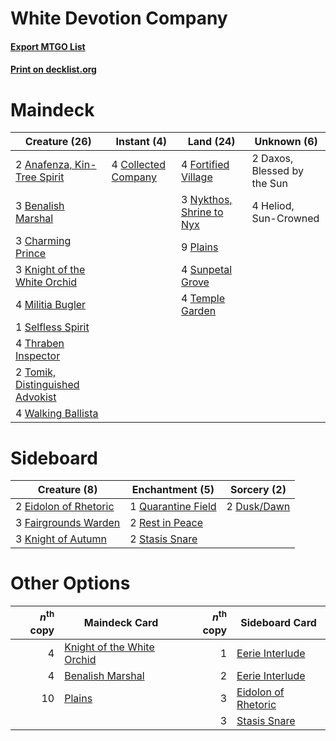 # White Devotion Company

#### [Export MTGO List](../collection/White%20Devotion%20Company/White%20Devotion%20Company.txt)
#### [Print on decklist.org](http://decklist.org/?deckmain=2%09Anafenza,%20Kin-Tree%20Spirit%0A3%09Benalish%20Marshal%0A3%09Charming%20Prince%0A4%09Collected%20Company%0A2%09Daxos,%20Blessed%20by%20the%20Sun%0A4%09Fortified%20Village%0A4%09Heliod,%20Sun-Crowned%0A3%09Knight%20of%20the%20White%20Orchid%0A4%09Militia%20Bugler%0A3%09Nykthos,%20Shrine%20to%20Nyx%0A9%09Plains%0A1%09Selfless%20Spirit%0A4%09Sunpetal%20Grove%0A4%09Temple%20Garden%0A4%09Thraben%20Inspector%0A2%09Tomik,%20Distinguished%20Advokist%0A4%09Walking%20Ballista&deckside=2%09Dusk/Dawn%0A2%09Eidolon%20of%20Rhetoric%0A3%09Fairgrounds%20Warden%0A3%09Knight%20of%20Autumn%0A1%09Quarantine%20Field%0A2%09Rest%20in%20Peace%0A2%09Stasis%20Snare)
# Maindeck

|                                              Creature (26)                                               |                                         Instant (4)                                          |                                             Land (24)                                             |        Unknown (6)        |
|----------------------------------------------------------------------------------------------------------|----------------------------------------------------------------------------------------------|---------------------------------------------------------------------------------------------------|---------------------------|
|2 [Anafenza, Kin-Tree Spirit](http://gatherer.wizards.com/Pages/Card/Details.aspx?multiverseid=394490)    |4 [Collected Company](http://gatherer.wizards.com/Pages/Card/Details.aspx?multiverseid=394519)|4 [Fortified Village](http://gatherer.wizards.com/Pages/Card/Details.aspx?multiverseid=410042)     |2 Daxos, Blessed by the Sun|
|3 [Benalish Marshal](http://gatherer.wizards.com/Pages/Card/Details.aspx?multiverseid=442894)             |                                                                                              |3 [Nykthos, Shrine to Nyx](http://gatherer.wizards.com/Pages/Card/Details.aspx?multiverseid=373713)|4 Heliod, Sun-Crowned      |
|3 [Charming Prince](http://gatherer.wizards.com/Pages/Card/Details.aspx?multiverseid=472970)              |                                                                                              |9 [Plains](http://gatherer.wizards.com/Pages/Card/Details.aspx?multiverseid=439856)                |                           |
|3 [Knight of the White Orchid](http://gatherer.wizards.com/Pages/Card/Details.aspx?multiverseid=178094)   |                                                                                              |4 [Sunpetal Grove](http://gatherer.wizards.com/Pages/Card/Details.aspx?multiverseid=420946)        |                           |
|4 [Militia Bugler](http://gatherer.wizards.com/Pages/Card/Details.aspx?multiverseid=447165)               |                                                                                              |4 [Temple Garden](http://gatherer.wizards.com/Pages/Card/Details.aspx?multiverseid=405112)         |                           |
|1 [Selfless Spirit](http://gatherer.wizards.com/Pages/Card/Details.aspx?multiverseid=414332)              |                                                                                              |                                                                                                   |                           |
|4 [Thraben Inspector](http://gatherer.wizards.com/Pages/Card/Details.aspx?multiverseid=409784)            |                                                                                              |                                                                                                   |                           |
|2 [Tomik, Distinguished Advokist](http://gatherer.wizards.com/Pages/Card/Details.aspx?multiverseid=460961)|                                                                                              |                                                                                                   |                           |
|4 [Walking Ballista](http://gatherer.wizards.com/Pages/Card/Details.aspx?multiverseid=423848)             |                                                                                              |                                                                                                   |                           |


# Sideboard

|                                          Creature (8)                                          |                                       Enchantment (5)                                       |                                     Sorcery (2)                                      |
|------------------------------------------------------------------------------------------------|---------------------------------------------------------------------------------------------|--------------------------------------------------------------------------------------|
|2 [Eidolon of Rhetoric](http://gatherer.wizards.com/Pages/Card/Details.aspx?multiverseid=380409)|1 [Quarantine Field](http://gatherer.wizards.com/Pages/Card/Details.aspx?multiverseid=402001)|2 [Dusk/Dawn](http://gatherer.wizards.com/Pages/Card/Details.aspx?multiverseid=426912)|
|3 [Fairgrounds Warden](http://gatherer.wizards.com/Pages/Card/Details.aspx?multiverseid=417586) |2 [Rest in Peace](http://gatherer.wizards.com/Pages/Card/Details.aspx?multiverseid=442021)   |                                                                                      |
|3 [Knight of Autumn](http://gatherer.wizards.com/Pages/Card/Details.aspx?multiverseid=452933)   |2 [Stasis Snare](http://gatherer.wizards.com/Pages/Card/Details.aspx?multiverseid=402048)    |                                                                                      |


# Other Options

|*n*<sup>th</sup> copy|                                            Maindeck Card                                            |*n*<sup>th</sup> copy|                                        Sideboard Card                                        |
|--------------------:|-----------------------------------------------------------------------------------------------------|--------------------:|----------------------------------------------------------------------------------------------|
|                    4|[Knight of the White Orchid](http://gatherer.wizards.com/Pages/Card/Details.aspx?multiverseid=178094)|                    1|[Eerie Interlude](http://gatherer.wizards.com/Pages/Card/Details.aspx?multiverseid=409584)    |
|                    4|[Benalish Marshal](http://gatherer.wizards.com/Pages/Card/Details.aspx?multiverseid=442894)          |                    2|[Eerie Interlude](http://gatherer.wizards.com/Pages/Card/Details.aspx?multiverseid=409584)    |
|                   10|[Plains](http://gatherer.wizards.com/Pages/Card/Details.aspx?multiverseid=439856)                    |                    3|[Eidolon of Rhetoric](http://gatherer.wizards.com/Pages/Card/Details.aspx?multiverseid=380409)|
|                     |                                                                                                     |                    3|[Stasis Snare](http://gatherer.wizards.com/Pages/Card/Details.aspx?multiverseid=402048)       |

